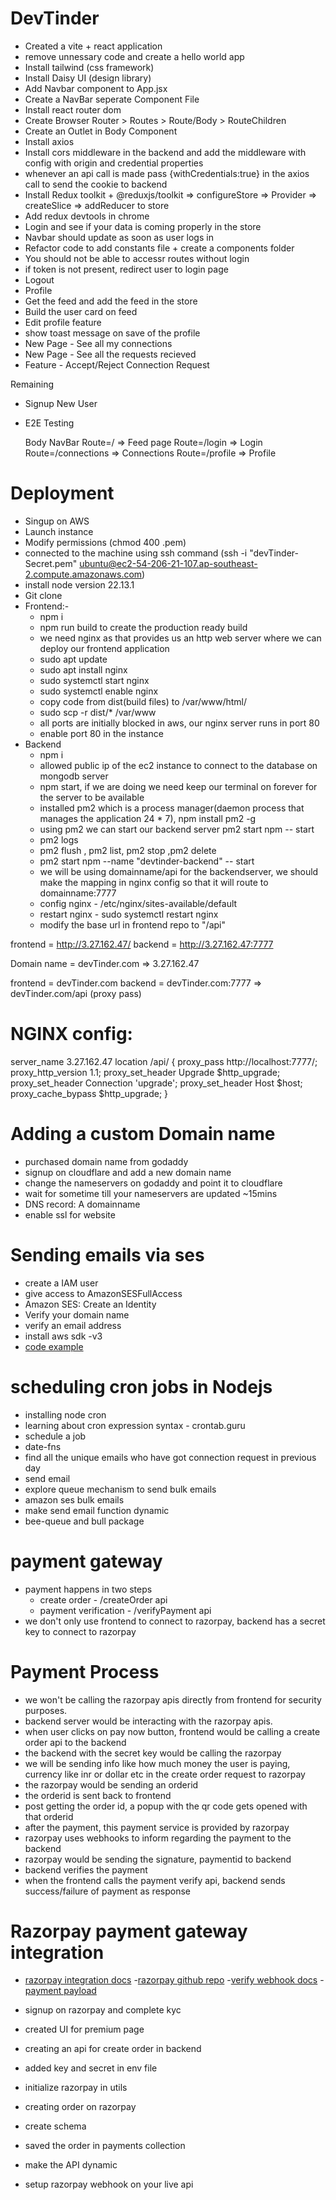 # DevTinder

- Created a vite + react application
- remove unnessary code and create a hello world app
- Install tailwind (css framework)
- Install Daisy UI (design library)
- Add Navbar component to App.jsx
- Create a NavBar seperate Component File
- Install react router dom
- Create Browser Router > Routes > Route/Body > RouteChildren
- Create an Outlet in Body Component
- Install axios
- Install cors middleware in the backend and add the middleware with config with origin and credential properties
- whenever an api call is made pass {withCredentials:true} in the axios call to send the cookie to backend
- Install Redux toolkit + @reduxjs/toolkit => configureStore => Provider => createSlice => addReducer to store
- Add redux devtools in chrome
- Login and see if your data is coming properly in the store
- Navbar should update as soon as user logs in
- Refactor code to add constants file + create a components folder
- You should not be able to accessr routes without login
- if token is not present, redirect user to login page
- Logout
- Profile
- Get the feed and add the feed in the store
- Build the user card on feed
- Edit profile feature
- show toast message on save of the profile
- New Page - See all my connections
- New Page - See all the requests recieved
- Feature - Accept/Reject Connection Request

Remaining

- Signup New User
- E2E Testing

  Body
  NavBar
  Route=/ => Feed page
  Route=/login => Login
  Route=/connections => Connections
  Route=/profile => Profile

# Deployment

- Singup on AWS
- Launch instance
- Modify permissions (chmod 400 <secret>.pem)
- connected to the machine using ssh command (ssh -i "devTinder-Secret.pem" ubuntu@ec2-54-206-21-107.ap-southeast-2.compute.amazonaws.com)
- install node version 22.13.1
- Git clone
- Frontend:-
  - npm i
  - npm run build to create the production ready build
  - we need nginx as that provides us an http web server where we can deploy our frontend application
  - sudo apt update
  - sudo apt install nginx
  - sudo systemctl start nginx
  - sudo systemctl enable nginx
  - copy code from dist(build files) to /var/www/html/
  - sudo scp -r dist/\* /var/www
  - all ports are initially blocked in aws, our nginx server runs in port 80
  - enable port 80 in the instance
- Backend
  - npm i
  - allowed public ip of the ec2 instance to connect to the database on mongodb server
  - npm start, if we are doing we need keep our terminal on forever for the server to be available
  - installed pm2 which is a process manager(daemon process that manages the application 24 \* 7), npm install pm2 -g
  - using pm2 we can start our backend server pm2 start npm -- start
  - pm2 logs
  - pm2 flush <name>, pm2 list, pm2 stop <name>,pm2 delete <name>
  - pm2 start npm --name "devtinder-backend" -- start
  - we will be using domainname/api for the backendserver, we should make the mapping in nginx config so that it will route to domainname:7777
  - config nginx - /etc/nginx/sites-available/default
  - restart nginx - sudo systemctl restart nginx
  - modify the base url in frontend repo to "/api"

frontend = http://3.27.162.47/
backend = http://3.27.162.47:7777

Domain name = devTinder.com => 3.27.162.47

frontend = devTinder.com
backend = devTinder.com:7777 => devTinder.com/api (proxy pass)

# NGINX config:

server_name 3.27.162.47
location /api/ {
proxy_pass http://localhost:7777/;
proxy_http_version 1.1;
proxy_set_header Upgrade $http_upgrade;
proxy_set_header Connection 'upgrade';
proxy_set_header Host $host;
proxy_cache_bypass $http_upgrade;
}

# Adding a custom Domain name

- purchased domain name from godaddy
- signup on cloudflare and add a new domain name
- change the nameservers on godaddy and point it to cloudflare
- wait for sometime till your nameservers are updated ~15mins
- DNS record: A domainname
- enable ssl for website

# Sending emails via ses

- create a IAM user
- give access to AmazonSESFullAccess
- Amazon SES: Create an Identity
- Verify your domain name
- verify an email address
- install aws sdk -v3
- [code example](https://github.com/awsdocs/aws-doc-sdk-examples/tree/main/javascriptv3/example_code/ses#code-examples)

# scheduling cron jobs in Nodejs

- installing node cron
- learning about cron expression syntax - crontab.guru
- schedule a job
- date-fns
- find all the unique emails who have got connection request in previous day
- send email
- explore queue mechanism to send bulk emails
- amazon ses bulk emails
- make send email function dynamic
- bee-queue and bull package

# payment gateway

- payment happens in two steps
  - create order - /createOrder api
  - payment verification - /verifyPayment api
- we don't only use frontend to connect to razorpay, backend has a secret key to connect to razorpay

# Payment Process

- we won't be calling the razorpay apis directly from frontend for security purposes.
- backend server would be interacting with the razorpay apis.
- when user clicks on pay now button, frontend would be calling a create order api to the backend
- the backend with the secret key would be calling the razorpay
- we will be sending info like how much money the user is paying, currency like inr or dollar etc in the create order request to razorpay
- the razorpay would be sending an orderid
- the orderid is sent back to frontend
- post getting the order id, a popup with the qr code gets opened with that orderid
- after the payment, this payment service is provided by razorpay
- razorpay uses webhooks to inform regarding the payment to the backend
- razorpay would be sending the signature, paymentid to backend
- backend verifies the payment
- when the frontend calls the payment verify api, backend sends success/failure of payment as response

# Razorpay payment gateway integration

- [razorpay integration docs](https://razorpay.com/docs/payments/server-integration/nodejs/integration-steps/#1-build-integration) -[razorpay github repo](https://github.com/razorpay/razorpay-node/tree/master/documents) -[verify webhook docs](https://razorpay.com/docs/webhooks/validate-test/) -[payment payload](https://razorpay.com/docs/webhooks/payloads/payments/)

- signup on razorpay and complete kyc
- created UI for premium page
- creating an api for create order in backend
- added key and secret in env file
- initialize razorpay in utils
- creating order on razorpay
- create schema
- saved the order in payments collection
- make the API dynamic
- setup razorpay webhook on your live api
